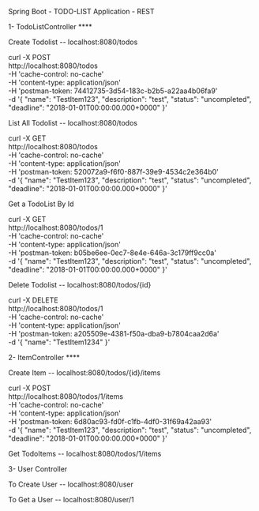 Spring Boot - TODO-LIST Application - REST

1- TodoListController ****

Create Todolist  -- localhost:8080/todos

curl -X POST \
  http://localhost:8080/todos \
  -H 'cache-control: no-cache' \
  -H 'content-type: application/json' \
  -H 'postman-token: 74412735-3d54-183c-b2b5-a22aa4b06fa9' \
  -d '{ 
    "name": "TestItem123",
    "description": "test",
    "status": "uncompleted",
    "deadline": "2018-01-01T00:00:00.000+0000"
}'

List All Todolist  -- localhost:8080/todos

curl -X GET \
  http://localhost:8080/todos \
  -H 'cache-control: no-cache' \
  -H 'content-type: application/json' \
  -H 'postman-token: 520072a9-f6f0-887f-39e9-4534c2e364b0' \
  -d '{ 
    "name": "TestItem123",
    "description": "test",
    "status": "uncompleted",
    "deadline": "2018-01-01T00:00:00.000+0000"
}'

Get a TodoList By Id

curl -X GET \
  http://localhost:8080/todos/1 \
  -H 'cache-control: no-cache' \
  -H 'content-type: application/json' \
  -H 'postman-token: b05be6ee-0ec7-8e4e-646a-3c179ff9cc0a' \
  -d '{ 
    "name": "TestItem123",
    "description": "test",
    "status": "uncompleted",
    "deadline": "2018-01-01T00:00:00.000+0000"
}'

Delete Todolist  -- localhost:8080/todos/{id}

curl -X DELETE \
  http://localhost:8080/todos/1 \
  -H 'cache-control: no-cache' \
  -H 'content-type: application/json' \
  -H 'postman-token: a205509e-4381-f50a-dba9-b7804caa2d6a' \
  -d '{ 
    "name": "TestItem1234"
}'

2- ItemController ****

Create Item  -- localhost:8080/todos/{id}/items

curl -X POST \
  http://localhost:8080/todos/1/items \
  -H 'cache-control: no-cache' \
  -H 'content-type: application/json' \
  -H 'postman-token: 6d80ac93-fd0f-c1fb-4df0-31f69a42aa93' \
  -d '{ 
    "name": "TestItem123",
    "description": "test",
    "status": "uncompleted",
    "deadline": "2018-01-01T00:00:00.000+0000"
}'

Get TodoItems -- localhost:8080/todos/1/items

3- User Controller

To Create User  -- localhost:8080/user

To Get a User 	--	localhost:8080/user/1

